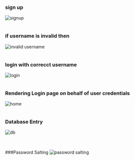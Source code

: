 ### sign up 
![signup](https://github.com/mihirkate/Banao/assets/97501267/712f5dee-ebd0-48e2-ad29-f44aef66f800)
<br /><br />

### if username is invalid then 
![invalid username](https://github.com/mihirkate/Banao/assets/97501267/02fe4734-e88a-4d15-8daa-cc69ec5831e6)
<br /><br />

### login with correcct username 
![login](https://github.com/mihirkate/Banao/assets/97501267/8114ed93-8ef8-4826-9fe4-85982119f3be)
<br /><br />
### Rendering Login page  on behalf of user credentials 
![home](https://github.com/mihirkate/Banao/assets/97501267/ac1b9230-38df-4f72-93a4-16f6e0516149)
<br /><br />
### Database Entry 
![db](https://github.com/mihirkate/Banao/assets/97501267/3a869fb2-3589-41fe-b1b8-63501f2597f0)

<br /><br />
###Password Salting
![password salting](https://github.com/mihirkate/Banao/assets/97501267/35de1416-32ae-4f7a-982e-17d74144009f)
